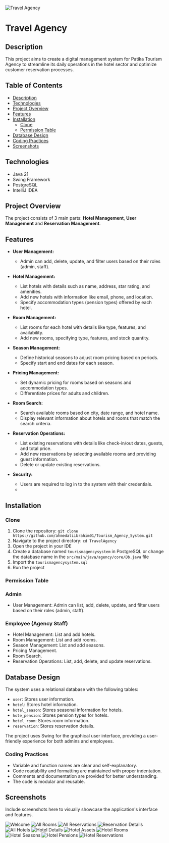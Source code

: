 ![Travel Agency](/static/logo.jpg)

# Travel Agency

## Description

This project aims to create a digital management system for Patika Tourism Agency to streamline its daily operations in the hotel sector and optimize customer reservation processes.


## Table of Contents

- [Description](#description)
- [Technologies](#technologies)
- [Project Overview](#project-overview)
- [Features](#features)
- [Installation](#installation)
    - [Clone](#clone)
    - [Permission Table](#permission-table)
- [Database Design](#database-design)
- [Coding Practices](#coding-practices)
- [Screenshots](#screenshots)

## Technologies

- Java 21
- Swing Framework
- PostgreSQL
- IntelliJ IDEA

## Project Overview

The project consists of 3 main parts: **Hotel Management**, **User Management** and **Reservation Management**.

## Features

- **User Management:**
    - Admin can add, delete, update, and filter users based on their roles (admin, staff).

- **Hotel Management:**
    - List hotels with details such as name, address, star rating, and amenities.
    - Add new hotels with information like email, phone, and location.
    - Specify accommodation types (pension types) offered by each hotel.

- **Room Management:**
    - List rooms for each hotel with details like type, features, and availability.
    - Add new rooms, specifying type, features, and stock quantity.

- **Season Management:**
    - Define historical seasons to adjust room pricing based on periods.
    - Specify start and end dates for each season.

- **Pricing Management:**
    - Set dynamic pricing for rooms based on seasons and accommodation types.
    - Differentiate prices for adults and children.

- **Room Search:**
    - Search available rooms based on city, date range, and hotel name.
    - Display relevant information about hotels and rooms that match the search criteria.

- **Reservation Operations:**
    - List existing reservations with details like check-in/out dates, guests, and total price.
    - Add new reservations by selecting available rooms and providing guest information.
    - Delete or update existing reservations.
- **Security:**
    - Users are required to log in to the system with their credentials.
    - 
## Installation

### Clone

1. Clone the repository: `git clone https://github.com/ahmedaliibrahim01/Tourism_Agency_System.git`
2. Navigate to the project directory: `cd TravelAgency`
3. Open the project in your IDE
4. Create a database named `tourismagencysystem` in PostgreSQL or change the database name in the `src/main/java/agency/core/Db.java` file
5. Import the `tourismagencysystem.sql`
6. Run the project

### Permission Table

### Admin

- User Management: Admin can list, add, delete, update, and filter users based on their roles (admin, staff).

### Employee (Agency Staff)

- Hotel Management: List and add hotels.
- Room Management: List and add rooms.
- Season Management: List and add seasons.
- Pricing Management.
- Room Search.
- Reservation Operations: List, add, delete, and update reservations.


## Database Design

The system uses a relational database with the following tables:

- `user`: Stores user information.
- `hotel`: Stores hotel information.
- `hotel_season`: Stores seasonal information for hotels.
- `hote_pension`: Stores pension types for hotels.
- `hotel_room`: Stores room information.
- `reservation`: Stores reservation details.

The project uses Swing for the graphical user interface, providing a user-friendly experience for both admins and employees.

### Coding Practices

- Variable and function names are clear and self-explanatory.
- Code readability and formatting are maintained with proper indentation.
- Comments and documentation are provided for better understanding.
- The code is modular and reusable.

## Screenshots

Include screenshots here to visually showcase the application's interface and features.

![Welcome](/static/welcome.png)
![All Rooms](/static/all_rooms.png)
![All Reservations](/static/all_reservations.png)
![Reservation Details](/static/reservation_details.png)
![All Hotels](/static/all_hotels.png)
![Hotel Details](/static/hotel_details.png)
![Hotel Assets](/static/hotel_assets.png)
![Hotel Rooms](/static/hotel_rooms.png)
![Hotel Seasons](/static/hotel_seasons.png)
![Hotel Pensions](/static/hotel_pensions.png)
![Hotel Reservations](/static/hotel_reservations.png)
